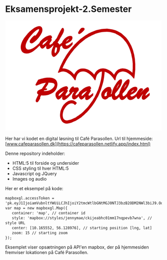 # Eksamensprojekt-2.Semester

![logo.png](images/logo.png)

Her har vi kodet en digital løsning til Café Parasollen.
Url til hjemmeside: [www.cafeparasollen.dk](https://cafeparasollen.netlify.app/index.html)


Denne repository indeholder:
* HTML:5 til forside og undersider
* CSS styling til hver HTML:5
* Javascript og JQuery
* Images og audio


Her er et eksempel på kode:

 
 ~~~
 mapboxgl.accessToken = 'pk.eyJ1IjoiamVubnltYWUiLCJhIjoiY2tmcWtlbGNtMGJ0NTJ3bzB2ODM2NWl3biJ9.OoNBfHTXEtINPw6pee5DVg';
var map = new mapboxgl.Map({
    container: 'map', // container id
    style: 'mapbox://styles/jennymae/ckijeabhc01mm17nqpevb7wna', // style URL
    center: [10.165552, 56.128976], // starting position [lng, lat]
    zoom: 15 // starting zoom
});
 ~~~

Eksemplet viser opsætningen på API'en mapbox, der på hjemmesiden fremviser lokationen på Café Parasollen.
